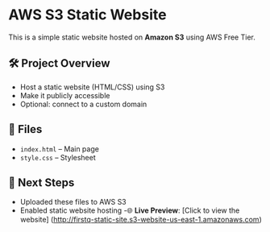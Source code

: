 # AWS S3 Static Website

This is a simple static website hosted on **Amazon S3** using AWS Free Tier.

## 🛠 Project Overview
- Host a static website (HTML/CSS) using S3
- Make it publicly accessible
- Optional: connect to a custom domain

## 📁 Files
- `index.html` – Main page
- `style.css` – Stylesheet

## 🚀 Next Steps
- Uploaded these files to AWS S3
- Enabled static website hosting
-🌐 **Live Preview**: [Click to view the website]
(http://firstq-static-site.s3-website-us-east-1.amazonaws.com)